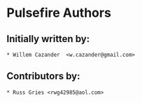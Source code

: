 
# Pulsefire Authors

## Initially written by:

	* Willem Cazander  <w.cazander@gmail.com>

## Contributors by:

	* Russ Gries <rwg42985@aol.com>


